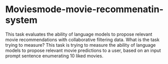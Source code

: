 # Moviesmode-movie-recommenatin-system
This task evaluates the ability of language models to propose relevant movie recommendations with collaborative filtering data.
What is the task trying to measure?
This task is trying to measure the ability of language models to propose relevant movie predictions to a user, based on an input prompt sentence enumerating 10 liked movies.
